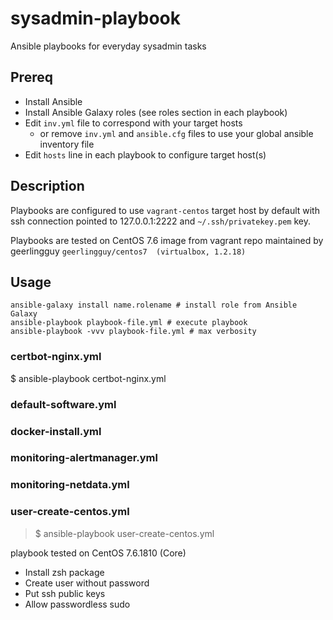 # sysadmin-playbook

 Ansible playbooks for everyday sysadmin tasks 

## Prereq

+ Install Ansible
+ Install Ansible Galaxy roles (see roles section in each playbook)
+ Edit `inv.yml` file to correspond with your target hosts
  + or remove `inv.yml` and `ansible.cfg` files to use your global ansible inventory file
+ Edit `hosts` line in each playbook to configure target host(s)


## Description

Playbooks are configured to use `vagrant-centos` target host by default with ssh connection pointed to 127.0.0.1:2222 and `~/.ssh/privatekey.pem` key.

Playbooks are tested on CentOS 7.6 image from vagrant repo maintained by geerlingguy `geerlingguy/centos7  (virtualbox, 1.2.18)`

## Usage

```console
ansible-galaxy install name.rolename # install role from Ansible Galaxy
ansible-playbook playbook-file.yml # execute playbook
ansible-playbook -vvv playbook-file.yml # max verbosity
```

### certbot-nginx.yml

$ ansible-playbook certbot-nginx.yml

### default-software.yml

### docker-install.yml

### monitoring-alertmanager.yml

### monitoring-netdata.yml

### user-create-centos.yml

> $ ansible-playbook user-create-centos.yml

playbook tested on CentOS 7.6.1810 (Core)

+ Install zsh package
+ Create user without password
+ Put ssh public keys
+ Allow passwordless sudo